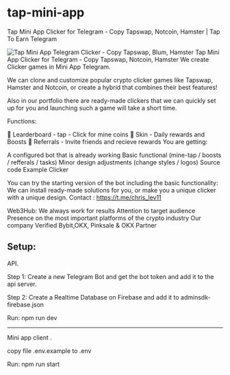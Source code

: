 # tap-mini-app
Tap Mini App Clicker for Telegram - Copy Tapswap, Notcoin, Hamster | Tap To Earn Telegram

<img src="https://i.imgur.com/uJD5zmu.png" alt="Tap Mini App Telegram Clicker - Copy Tapswap, Blum, Hamster" data-canonical-src="https://i.imgur.com/uJD5zmu.png" style="max-width: 100%;">
Tap Mini App Clicker for Telegram - Copy Tapswap, Notcoin, Hamster
We create Clicker games in Mini App Telegram.

We can clone and customize popular crypto clicker games like Tapswap, Hamster and Notcoin, or create a hybrid that combines their best features!

Also in our portfolio there are ready-made clickers that we can quickly set up for you and launching such a game will take a short time.

Functions:

🤘 Learderboard - tap - Click for mine coins 
🚀 Skin - Daily rewards and Boosts 
🤝 Referrals - Invite friends and recieve rewards 
You are getting:

A configured bot that is already working
Basic functional (mine-tap / boosts / refferals / tasks)
Minor design adjustments (change styles / logos)
Source code
Example Clicker

You can try the starting version of the bot including the basic functionality: 
We can install ready-made solutions for you, or make you a unique clicker with a unique design.
Contact : https://t.me/chris_lev11

Web3Hub:
  We always work for results
  Attention to target audience
  Presence on the most important platforms of the crypto industry
  Our company Verified Bybit,OKX, Pinksale & OKX Partner



Setup:
-------------
API.

Step 1: Create a new Telegram Bot and get the bot token and add it to the api server.

Step 2: Create a Realtime Database on Firebase and add it to adminsdk-firebase.json

Run: npm run dev

------------------
Mini app client .

copy file .env.example to .env

Run: npm run start